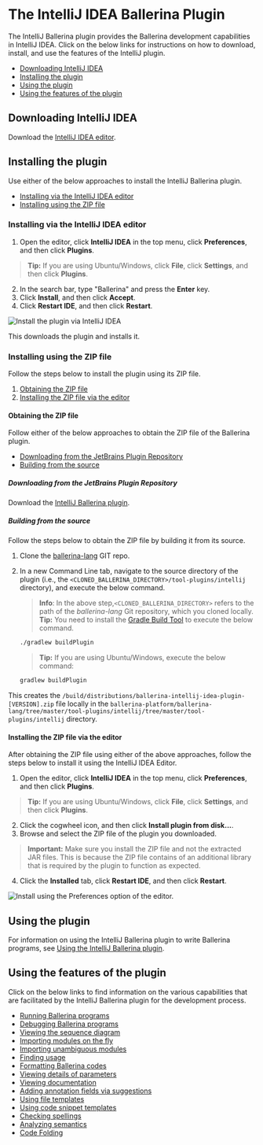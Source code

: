 # The IntelliJ IDEA Ballerina Plugin

The IntelliJ Ballerina plugin provides the Ballerina development capabilities in IntelliJ IDEA. Click on the below links for instructions on how to download, install, and use the features of the IntelliJ plugin.

- [Downloading IntelliJ IDEA](#downloading-intellij-idea)
- [Installing the plugin](#installing-the-plugin)
- [Using the plugin](#using-the-plugin)
- [Using the features of the plugin](#using-the-features-of-the-plugin)

## Downloading IntelliJ IDEA 

Download the [IntelliJ IDEA editor](https://www.jetbrains.com/idea/download/).

## Installing the plugin

Use either of the below approaches to install the IntelliJ Ballerina plugin.

- [Installing via the IntelliJ IDEA editor](#installing-via-the-intellij-idea-editor)
- [Installing using the ZIP file](#installing-using-the-zip-file)

### Installing via the IntelliJ IDEA editor

1. Open the editor, click **IntelliJ IDEA** in the top menu, click **Preferences**, and then click **Plugins**. 
> **Tip:** If you are using Ubuntu/Windows, click **File**, click **Settings**, and then click **Plugins**.
2. In the search bar, type "Ballerina" and press the **Enter** key. 
3. Click **Install**, and then click **Accept**.
4. Click **Restart IDE**, and then click **Restart**.

![Install the plugin via IntelliJ IDEA](images/install-plugin-via-intellij.gif)

This downloads the plugin and installs it.

### Installing using the ZIP file

Follow the steps below to install the plugin using its ZIP file.

1. [Obtaining the ZIP file](#obtaining-the-zip-file)
2. [Installing the ZIP file via the editor](#installing-the-zip-file-via-the-editor)

#### Obtaining the ZIP file

Follow either of the below approaches to obtain the ZIP file of the Ballerina plugin.

- [Downloading from the JetBrains Plugin Repository](#downloading-from-the-jetbrains-plugin-repository)
- [Building from the source](#building-from-the-source)

##### Downloading from the JetBrains Plugin Repository

Download the [IntelliJ Ballerina plugin](https://plugins.jetbrains.com/plugin/9520-ballerina).


##### Building from the source

Follow the steps below to obtain the ZIP file by building it from its source.

1. Clone the [ballerina-lang](https://github.com/ballerina-platform/ballerina-lang) GIT repo.
2. In a new Command Line tab, navigate to the source directory of the plugin (i.e., the `<CLONED_BALLERINA_DIRECTORY>/tool-plugins/intellij` directory), and execute the below command.
    > **Info**: In the above step,`<CLONED_BALLERINA_DIRECTORY>` refers to the path of the *ballerina-lang* Git repository, which you cloned locally. 
    > **Tip:** You need to install the [Gradle Build Tool](£https://gradle.org/) to execute the below command.

    ```bash
    ./gradlew buildPlugin
    ```
    > **Tip:** If you are using Ubuntu/Windows, execute the below command:
    ```bash
    gradlew buildPlugin
    ```

This creates the `/build/distributions/ballerina-intellij-idea-plugin-[VERSION].zip` file locally in the `ballerina-platform/ballerina-lang/tree/master/tool-plugins/intellij/tree/master/tool-plugins/intellij` directory.

#### Installing the ZIP file via the editor

After obtaining the ZIP file using either of the above approaches, follow the steps below to install it using the IntelliJ IDEA Editor.


1. Open the editor, click **IntelliJ IDEA** in the top menu, click **Preferences**, and then click **Plugins**. 
> **Tip:** If you are using Ubuntu/Windows, click **File**, click **Settings**, and then click **Plugins**.
2. Click the cogwheel icon, and then click **Install plugin from disk...**.
3. Browse and select the ZIP file of the plugin you downloaded.
> **Important:** Make sure you install the ZIP file and not the extracted JAR files. This is because the ZIP file contains of an additional library that is required by the plugin to function as expected.
4. Click the **Installed** tab, click **Restart IDE**, and then click **Restart**.

![Install using the Preferences option of the editor.](images/install-via-editor-preferences.gif)

## Using the plugin

For information on using the IntelliJ Ballerina plugin to write Ballerina programs, see [Using the IntelliJ Ballerina plugin](intellij-plugin/using-the-intellij-plugin.md).

## Using the features of the plugin

Click on the below links to find information on the various capabilities that are facilitated by the IntelliJ Ballerina plugin for the development process.

- [Running Ballerina programs](tools-ides/intellij-plugin/using-intellij-plugin-features#running-ballerina-programs)
- [Debugging Ballerina programs](tools-ides/intellij-plugin/using-intellij-plugin-features#debugging-ballerina-programs)
- [Viewing the sequence diagram](tools-ides/intellij-plugin/using-intellij-plugin-features#viewing-the-sequence-diagram)
- [Importing modules on the fly](tools-ides/intellij-plugin/using-intellij-plugin-features#importing-modules-on-the-fly)
- [Importing unambiguous modules](tools-ides/intellij-plugin/using-intellij-plugin-features#importing-unambiguous-modules)
- [Finding usage](tools-ides/intellij-plugin/using-intellij-plugin-features.md#finding-usage)
- [Formatting Ballerina codes](tools-ides/intellij-plugin/using-intellij-plugin-features#formatting-ballerina-codes)
- [Viewing details of parameters](tools-ides/intellij-plugin/using-intellij-plugin-features#viewing-details-of-parameters)
- [Viewing documentation](tools-ides/intellij-plugin/using-intellij-plugin-features#viewing-documentation)
- [Adding annotation fields via suggestions](tools-ides/intellij-plugin/using-intellij-plugin-features#adding-annotation-fields-via-suggestions)
- [Using file templates](tools-ides/intellij-plugin/using-intellij-plugin-features#using-file-templates)
- [Using code snippet templates](tools-ides/intellij-plugin/using-intellij-plugin-features#using-code-snippet-templates)
- [Checking spellings](tools-ides/intellij-plugin/using-intellij-plugin-features#checking-spellings)
- [Analyzing semantics](tools-ides/intellij-plugin/using-intellij-plugin-features#analyzing-semantics)
- [Code Folding](tools-ides/intellij-plugin/using-intellij-plugin-features#code-folding)


